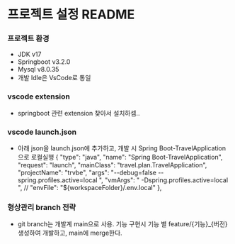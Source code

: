# 프로젝트 설정 README

### 프로젝트 환경

- JDK v17
- Springboot v3.2.0
- Mysql v8.0.35
- 개발 Idle은 VsCode로 통일

### vscode extension

- springboot 관련 extension 찾아서 설치하셈..

### vscode launch.json

- 아래 json을 launch.json에 추가하고, 개발 시 Spring Boot-TravelApplication으로 로컬실행
  {
  "type": "java",
  "name": "Spring Boot-TravelApplication",
  "request": "launch",
  "mainClass": "travel.plan.TravelApplication",
  "projectName": "trvbe",
  "args": "--debug=false --spring.profiles.active=local ",
  "vmArgs": " -Dspring.profiles.active=local ",
  // "envFile": "${workspaceFolder}/.env.local"
  },

### 형상관리 branch 전략

- git branch는 개발계 main으로 사용. 기능 구현시 기능 별 feature/{기능}\_{버전} 생성하여 개발하고, main에 merge한다.
